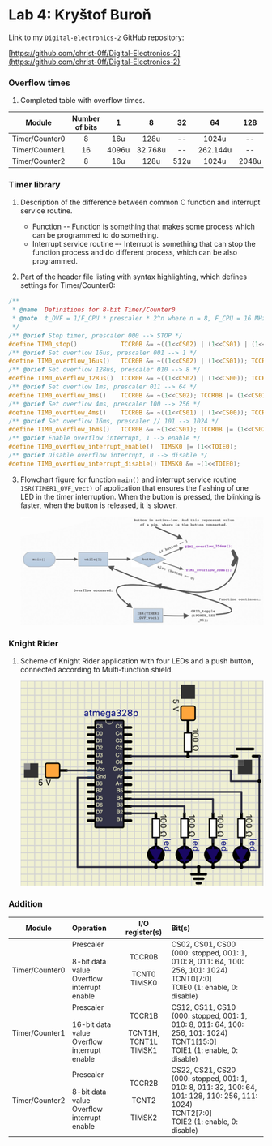 # Lab 4: Kryštof Buroň

Link to my `Digital-electronics-2` GitHub repository:

   [https://github.com/christ-0ff/Digital-Electronics-2](https://github.com/christ-0ff/Digital-Electronics-2)


### Overflow times

1. Completed table with overflow times.

| **Module** | **Number of bits** | **1** | **8** | **32** | **64** | **128** | **256** | **1024** |
| :-: | :-: | :-: | :-: | :-: | :-: | :-: | :-: | :-: |
| Timer/Counter0 | 8  | 16u | 128u | -- | 1024u | -- | 4096u | 16.384u |
| Timer/Counter1 | 16 | 4096u | 32.768u | -- | 262.144u | -- | 1.048.576u | 4.194.304u |
| Timer/Counter2 | 8  | 16u | 128u | 512u | 1024u | 2048u | 4096u | 16.384u |

### Timer library

1. Description of the difference between common C function and interrupt service routine.
   * Function -- Function is something that makes some process which can be programmed to do something.
   * Interrupt service routine –- Interrupt is something that can stop the function process and do different process, which can be also programmed.

2. Part of the header file listing with syntax highlighting, which defines settings for Timer/Counter0:

```c
/**
 * @name  Definitions for 8-bit Timer/Counter0
 * @note  t_OVF = 1/F_CPU * prescaler * 2^n where n = 8, F_CPU = 16 MHz
 */
/** @brief Stop timer, prescaler 000 --> STOP */
#define TIM0_stop()            TCCR0B &= ~((1<<CS02) | (1<<CS01) | (1<<CS00));
/** @brief Set overflow 16us, prescaler 001 --> 1 */
#define TIM0_overflow_16us()   TCCR0B &= ~((1<<CS02) | (1<<CS01)); TCCR0B |= (1<<CS00);
/** @brief Set overflow 128us, prescaler 010 --> 8 */
#define TIM0_overflow_128us()  TCCR0B &= ~((1<<CS02) | (1<<CS00)); TCCR0B |= (1<<CS01);
/** @brief Set overflow 1ms, prescaler 011 --> 64 */
#define TIM0_overflow_1ms()    TCCR0B &= ~(1<<CS02); TCCR0B |= (1<<CS01) | (1<<CS00);
/** @brief Set overflow 4ms, prescaler 100 --> 256 */
#define TIM0_overflow_4ms()    TCCR0B &= ~((1<<CS01) | (1<<CS00)); TCCR0B |= (1<<CS02);
/** @brief Set overflow 16ms, prescaler // 101 --> 1024 */
#define TIM0_overflow_16ms()   TCCR0B &= ~(1<<CS01); TCCR0B |= (1<<CS02) | (1<<CS00);
/** @brief Enable overflow interrupt, 1 --> enable */
#define TIM0_overflow_interrupt_enable()  TIMSK0 |= (1<<TOIE0);
/** @brief Disable overflow interrupt, 0 --> disable */
#define TIM0_overflow_interrupt_disable() TIMSK0 &= ~(1<<TOIE0);
```

3. Flowchart figure for function `main()` and interrupt service routine `ISR(TIMER1_OVF_vect)` of application that ensures the flashing of one LED in the timer interruption. When the button is pressed, the blinking is faster, when the button is released, it is slower.

   ![my figure](images/flowchart.png)

### Knight Rider

1. Scheme of Knight Rider application with four LEDs and a push button, connected according to Multi-function shield.

   ![my figure](images/knight_rider.png)




### Addition 

| **Module** | **Operation** | **I/O register(s)** | **Bit(s)** |
| :-: | :-- | :-: | :-- |
| Timer/Counter0 | Prescaler<br><br>8-bit data value<br>Overflow interrupt enable | TCCR0B<br><br>TCNT0<br>TIMSK0 | CS02, CS01, CS00<br>(000: stopped, 001: 1, 010: 8, 011: 64, 100: 256, 101: 1024)<br>TCNT0[7:0]<br>TOIE0 (1: enable, 0: disable) |
| Timer/Counter1 | Prescaler<br><br>16-bit data value<br>Overflow interrupt enable | TCCR1B<br><br>TCNT1H, TCNT1L<br>TIMSK1 | CS12, CS11, CS10<br>(000: stopped, 001: 1, 010: 8, 011: 64, 100: 256, 101: 1024)<br>TCNT1[15:0]<br>TOIE1 (1: enable, 0: disable) |
| Timer/Counter2 | Prescaler<br><br>8-bit data value<br>Overflow interrupt enable | TCCR2B<br><br>TCNT2<br><br>TIMSK2 | CS22, CS21, CS20<br>(000: stopped, 001: 1, 010: 8, 011: 32, 100: 64, 101: 128, 110: 256, 111: 1024)<br>TCNT2[7:0]<br>TOIE2 (1: enable, 0: disable) |



